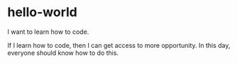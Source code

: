 # hello-world
I want to learn how to code.

If I learn how to code, then I can get access to more opportunity. In this day, everyone should know how to do this.

